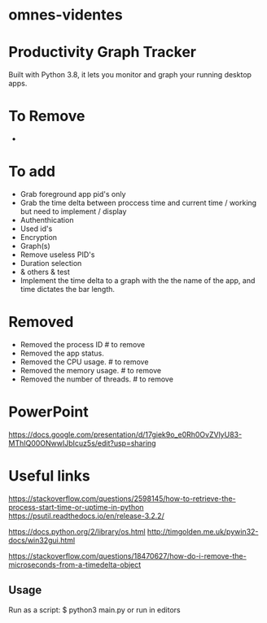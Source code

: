 # omnes-videntes
# Productivity Graph Tracker

Built with Python 3.8, it lets you monitor and graph your running desktop apps.

# To Remove
- 

# To add
- Grab foreground app pid's only
- Grab the time delta between proccess time and current time / working but need to implement / display
- Authenthication
- Used id's
- Encryption 
- Graph(s)
- Remove useless PID's
- Duration selection
- & others & test
- Implement the time delta to a graph with the the name of the app, and time dictates the bar length.

# Removed
- Removed the process ID # to remove
- Removed the app status.
- Removed the CPU usage. # to remove
- Removed the memory usage. # to remove
- Removed the number of threads. # to remove

# PowerPoint
https://docs.google.com/presentation/d/17giek9o_e0Rh0OvZVlyU83-MThIQ00ONwwIJbIcuz5s/edit?usp=sharing

# Useful links
https://stackoverflow.com/questions/2598145/how-to-retrieve-the-process-start-time-or-uptime-in-python
https://psutil.readthedocs.io/en/release-3.2.2/

https://docs.python.org/2/library/os.html
http://timgolden.me.uk/pywin32-docs/win32gui.html

https://stackoverflow.com/questions/18470627/how-do-i-remove-the-microseconds-from-a-timedelta-object

## Usage

Run as a script:
$ python3 main.py
or run in  editors
